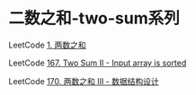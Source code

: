 # 二数之和-two-sum系列

LeetCode [1. 两数之和](https://leetcode-cn.com/problems/two-sum/)



LeetCode [167. Two Sum II - Input array is sorted](https://leetcode-cn.com/problems/two-sum-ii-input-array-is-sorted/)



LeetCode [170. 两数之和 III - 数据结构设计](https://leetcode.cn/problems/two-sum-iii-data-structure-design/)

